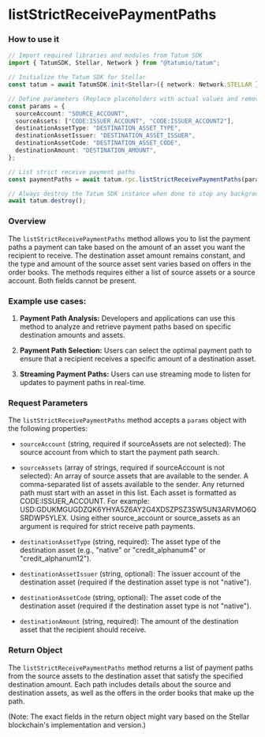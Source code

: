 # listStrictReceivePaymentPaths

### How to use it

```typescript
// Import required libraries and modules from Tatum SDK
import { TatumSDK, Stellar, Network } from "@tatumio/tatum";

// Initialize the Tatum SDK for Stellar
const tatum = await TatumSDK.init<Stellar>({ network: Network.STELLAR });

// Define parameters (Replace placeholders with actual values and remove redundant)
const params = {
  sourceAccount: "SOURCE_ACCOUNT",
  sourceAssets: ["CODE:ISSUER_ACCOUNT", "CODE:ISSUER_ACCOUNT2"],
  destinationAssetType: "DESTINATION_ASSET_TYPE",
  destinationAssetIssuer: "DESTINATION_ASSET_ISSUER",
  destinationAssetCode: "DESTINATION_ASSET_CODE",
  destinationAmount: "DESTINATION_AMOUNT",
};

// List strict receive payment paths
const paymentPaths = await tatum.rpc.listStrictReceivePaymentPaths(params);

// Always destroy the Tatum SDK instance when done to stop any background processes
await tatum.destroy();
```

### Overview

The `listStrictReceivePaymentPaths` method allows you to list the payment paths a payment can take based on the amount of an asset you want the recipient to receive. The destination asset amount remains constant, and the type and amount of the source asset sent varies based on offers in the order books. The methods requires either a list of source assets or a source account. Both fields cannot be present.

### Example use cases:

1. **Payment Path Analysis:**
   Developers and applications can use this method to analyze and retrieve payment paths based on specific destination amounts and assets.

2. **Payment Path Selection:**
   Users can select the optimal payment path to ensure that a recipient receives a specific amount of a destination asset.

3. **Streaming Payment Paths:**
   Users can use streaming mode to listen for updates to payment paths in real-time.

### Request Parameters

The `listStrictReceivePaymentPaths` method accepts a `params` object with the following properties:

- `sourceAccount` (string, required if sourceAssets are not selected):
  The source account from which to start the payment path search.

- `sourceAssets` (array of strings, required if sourceAccount is not selected):
  An array of source assets that are available to the sender. A comma-separated list of assets available to the sender. Any returned path must start with an asset in this list. Each asset is formatted as CODE:ISSUER_ACCOUNT. For example: USD:GDUKMGUGDZQK6YHYA5Z6AY2G4XDSZPSZ3SW5UN3ARVMO6QSRDWP5YLEX. Using either source_account or source_assets as an argument is required for strict receive path payments.

- `destinationAssetType` (string, required):
  The asset type of the destination asset (e.g., "native" or "credit_alphanum4" or "credit_alphanum12").

- `destinationAssetIssuer` (string, optional):
  The issuer account of the destination asset (required if the destination asset type is not "native").

- `destinationAssetCode` (string, optional):
  The asset code of the destination asset (required if the destination asset type is not "native").

- `destinationAmount` (string, required):
  The amount of the destination asset that the recipient should receive.

### Return Object

The `listStrictReceivePaymentPaths` method returns a list of payment paths from the source assets to the destination asset that satisfy the specified destination amount. Each path includes details about the source and destination assets, as well as the offers in the order books that make up the path.

(Note: The exact fields in the return object might vary based on the Stellar blockchain's implementation and version.)
